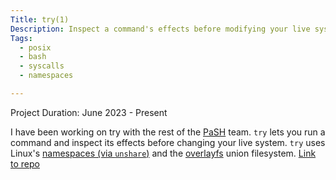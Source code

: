 ```yaml
---
Title: try(1)
Description: Inspect a command's effects before modifying your live system. try uses Linux's namespace (via unshare) and the overlayfs union filesystem.
Tags:
  - posix
  - bash
  - syscalls
  - namespaces

---
```


Project Duration: June 2023 - Present

I have been working on try with the rest of the [PaSH](https://binpa.sh) team.
`try` lets you run a command and inspect its effects before changing your live
system. `try` uses Linux's [namespaces (via
`unshare`)](https://docs.kernel.org/userspace-api/unshare.html) and the
[overlayfs](https://docs.kernel.org/filesystems/overlayfs.html) union
filesystem. [Link to repo](https://github.com/binpash/try)
